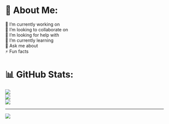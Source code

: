 # 💫 About Me:
🔭 I’m currently working on<br>👯 I’m looking to collaborate on<br>🤝 I’m looking for help with<br>🌱 I’m currently learning<br>💬 Ask me about<br>⚡ Fun facts

# 📊 GitHub Stats:
![](https://github-readme-stats.vercel.app/api?username=OnlyZids&theme=onedark&hide_border=false&include_all_commits=false&count_private=false)<br/>
![](https://nirzak-streak-stats.vercel.app/?user=OnlyZids&theme=onedark&hide_border=false)<br/>
![](https://github-readme-stats.vercel.app/api/top-langs/?username=OnlyZids&theme=onedark&hide_border=false&include_all_commits=false&count_private=false&layout=compact)

---
[![](https://visitcount.itsvg.in/api?id=OnlyZids&icon=0&color=0)](https://visitcount.itsvg.in)

<!-- Proudly created with GPRM ( https://gprm.itsvg.in ) -->
